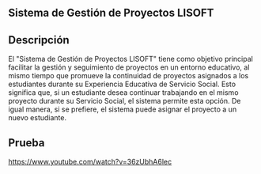 ## Sistema de Gestión de Proyectos LISOFT
## Descripción
El "Sistema de Gestión de Proyectos LISOFT" tiene como objetivo principal facilitar la gestión y seguimiento de proyectos en un entorno educativo, al mismo tiempo que promueve la continuidad de proyectos asignados a los estudiantes durante su Experiencia Educativa de Servicio Social. Esto significa que, si un estudiante desea continuar trabajando en el mismo proyecto durante su Servicio Social, el sistema permite esta opción. De igual manera, si se prefiere, el sistema puede asignar el proyecto a un nuevo estudiante.
## Prueba
https://www.youtube.com/watch?v=36zUbhA6lec
